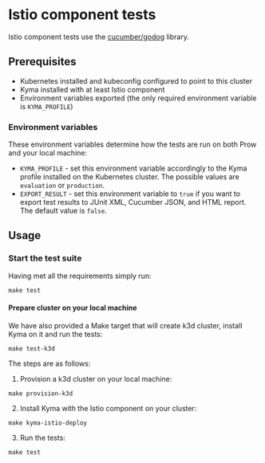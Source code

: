 # Istio component tests

Istio component tests use the [cucumber/godog](https://github.com/cucumber/godog) library.

## Prerequisites

- Kubernetes installed and kubeconfig configured to point to this cluster
- Kyma installed with at least Istio component
- Environment variables exported (the only required environment variable is `KYMA_PROFILE`)

### Environment variables

These environment variables determine how the tests are run on both Prow and your local machine:

- `KYMA_PROFILE` - set this environment variable accordingly to the Kyma profile installed on the Kubernetes cluster. The possible values are `evaluation` or `production`.
- `EXPORT_RESULT` - set this environment variable to `true` if you want to export test results to JUnit XML, Cucumber JSON, and HTML report. The default value is `false`.

## Usage

### Start the test suite

Having met all the requirements simply run:

```make test```

#### Prepare cluster on your local machine

We have also provided a Make target that will create k3d cluster, install Kyma on it and run the tests:

```make test-k3d```

The steps are as follows:

1. Provision a k3d cluster on your local machine:

```make provision-k3d```

2. Install Kyma with the Istio component on your cluster:

```make kyma-istio-deploy```

3. Run the tests:

```make test```
